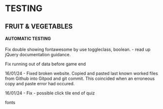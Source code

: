# TESTING

## FRUIT & VEGETABLES

#### AUTOMATIC TESTING
















Fix double showing fontawesome by use toggleclass, boolean. - read up jQuery documentation guidance.

Fix running out of data before game end


16/01/24 - Fixed broken website. Copied and pasted last known worked files from Github into Gitpod and git commit. This coincided when an erroneous copy and paste error had occured.

16/01/24 - Fix - possible click tile end of quiz

fonts <script src="https://kit.fontawesome.com/11af3b4277.js" crossorigin="anonymous"></script>
<script src="https://code.jquery.com/jquery-3.7.1.js" integrity="sha256-eKhayi8LEQwp4NKxN+CfCh+3qOVUtJn3QNZ0TciWLP4=" crossorigin="anonymous"></script>
